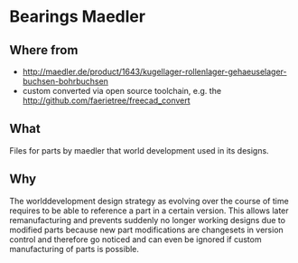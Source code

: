 Bearings Maedler
===



Where from
---
* http://maedler.de/product/1643/kugellager-rollenlager-gehaeuselager-buchsen-bohrbuchsen
* custom converted via open source toolchain, e.g. the http://github.com/faerietree/freecad_convert



What
---
Files for parts by maedler that world development used in its designs.



Why
---
The worlddevelopment design strategy as evolving over the course of time requires to be able to reference a part in a certain version.
This allows later remanufacturing and prevents suddenly no longer working designs due to modified parts because new part modifications are changesets in version control and therefore go noticed and can even be ignored if custom manufacturing of parts is possible.

